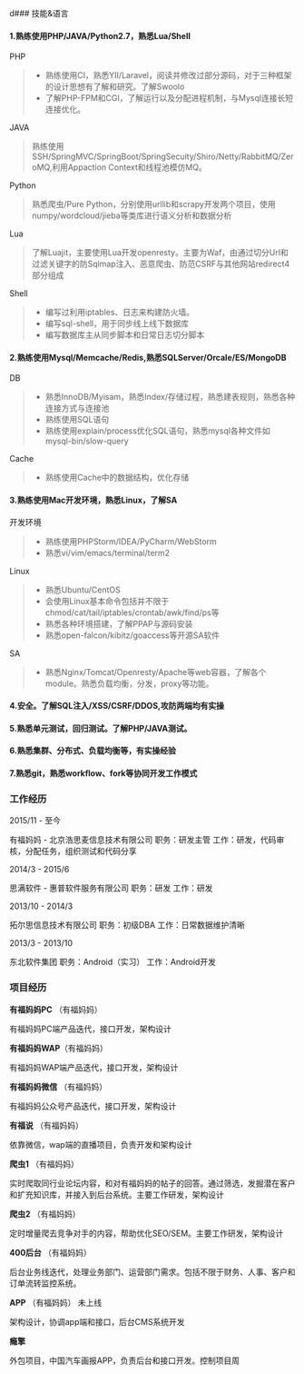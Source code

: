 d### 技能&语言

#### 1.熟练使用PHP/JAVA/Python2.7，熟悉Lua/Shell

PHP
> * 熟练使用CI，熟悉YII/Laravel，阅读并修改过部分源码，对于三种框架的设计思想有了解和研究。了解Swoolo
> * 了解PHP-FPM和CGI，了解运行以及分配进程机制，与Mysql连接长短连接优化。

JAVA
>熟练使用SSH/SpringMVC/SpringBoot/SpringSecuity/Shiro/Netty/RabbitMQ/ZeroMQ,利用Appaction Context和线程池模仿MQ。

Python
>熟悉爬虫/Pure Python，分别使用urllib和scrapy开发两个项目，使用numpy/wordcloud/jieba等类库进行语义分析和数据分析

Lua
>了解Luajit，主要使用Lua开发openresty。主要为Waf，由通过切分Url和过滤关键字的防Sqlmap注入、恶意爬虫、防范CSRF与其他网站redirect4部分组成

Shell
> * 编写过利用iptables、日志来构建防火墙。
> * 编写sql-shell，用于同步线上线下数据库
> * 编写数据库主从同步脚本和日常日志切分脚本

#### 2.熟练使用Mysql/Memcache/Redis,熟悉SQLServer/Orcale/ES/MongoDB

DB
> * 熟悉InnoDB/Myisam，熟悉Index/存储过程，熟悉建表规则，熟悉各种连接方式与连接池
> * 熟练使用SQL语句
> * 熟练使用explain/process优化SQL语句，熟悉mysql各种文件如mysql-bin/slow-query

Cache
> * 熟练使用Cache中的数据结构，优化存储

#### 3.熟练使用Mac开发环境，熟悉Linux，了解SA

开发环境
> * 熟练使用PHPStorm/IDEA/PyCharm/WebStorm
> * 熟悉vi/vim/emacs/terminal/term2

Linux
> * 熟悉Ubuntu/CentOS
> * 会使用Linux基本命令包括并不限于chmod/cat/tail/iptables/crontab/awk/find/ps等
> * 熟悉各种环境搭建，了解PPAP与源码安装
> * 熟悉open-falcon/kibitz/goaccess等开源SA软件

SA
> * 熟悉Nginx/Tomcat/Openresty/Apache等web容器，了解各个module。熟悉负载均衡，分发，proxy等功能。

#### 4.安全。了解SQL注入/XSS/CSRF/DDOS,攻防两端均有实操

#### 5.熟悉单元测试，回归测试。了解PHP/JAVA测试。

#### 6.熟悉集群、分布式、负载均衡等，有实操经验

#### 7.熟悉git，熟悉workflow、fork等协同开发工作模式




### 工作经历

2015/11 - 至今

有福妈妈 - 北京浩思麦信息技术有限公司
职务：研发主管
工作：研发，代码审核，分配任务，组织测试和代码分享


2014/3 - 2015/6

思满软件 - 惠普软件服务有限公司
职务：研发
工作：研发

2013/10 - 2014/3

拓尔思信息技术有限公司
职务：初级DBA
工作：日常数据维护清晰

2013/3 - 2013/10

东北软件集团
职务：Android（实习）
工作：Android开发




### 项目经历

**有福妈妈PC** （有福妈妈）

有福妈妈PC端产品迭代，接口开发，架构设计

**有福妈妈WAP**（有福妈妈）

有福妈妈WAP端产品迭代，接口开发，架构设计

**有福妈妈微信** （有福妈妈）

有福妈妈公众号产品迭代，接口开发，架构设计

**有福说** （有福妈妈）

依靠微信，wap端的直播项目，负责开发和架构设计

**爬虫1** （有福妈妈）

实时爬取同行业论坛内容，和对有福妈妈的帖子的回答。通过筛选，发掘潜在客户和扩充知识库，并接入到后台系统。主要工作研发，架构设计

**爬虫2** （有福妈妈）

定时增量爬去竞争对手的内容，帮助优化SEO/SEM。主要工作研发，架构设计

**400后台** （有福妈妈）

后台业务线迭代，处理业务部门、运营部门需求。包括不限于财务、人事、客户和订单流转监控系统。

**APP** （有福妈妈） 未上线

架构设计，协调app端和接口，后台CMS系统开发


**瘾擎** 

外包项目，中国汽车画报APP，负责后台和接口开发。控制项目周
